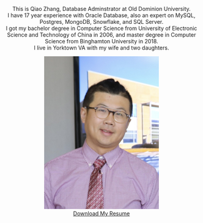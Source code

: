 <p align="center">
This is Qiao Zhang, Database Adminstrator at Old Dominion University.<br>
I have 17 year experience with Oracle Database, also an expert on MySQL, Postgres, MongoDB, Snowflake, and SQL Server.<br>
I got my bachelor degree in Computer Science from University of Electronic Science and Technology of China in 2006, and master degree in Computer Science from Binghamton University in 2018.<br>
I live in Yorktown VA with my wife and two daughters.<br>
</p>
<p align="center">
    <img src="./docs/phtot1.jpg" alt="Ghost Chrome mockup" width="300"/><br>
    <a href="./docs/Qiao_Zhang_Resume.pdf" target="_blank">Download My Resume</a>
</p>

